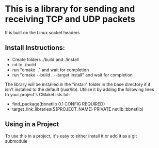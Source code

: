 # This is a library for sending and receiving TCP and UDP packets
It is built on the Linux socket headers

## Install Instructions:
- Create folders ./build and ./install
- cd to ./build
- run "cmake .." and wait for completion
- run "cmake --build . --target install" and wait for completion

The library will be installed in the "install" folder in the base directory
if it isn't installed to the default (/usr/lib).
Utilise it by adding the following lines to your project's CMakeLists.txt:

- find_package(bbnetlib 0.1 CONFIG REQUIRED)
- target_link_libraries(${PROJECT_NAME} PRIVATE netlib::bbnetlib)

## Using in a Project
To use this in a project, it's easy to either install it or add it as a git submodule
